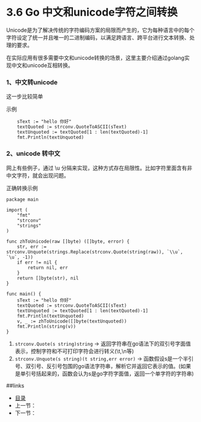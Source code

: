 # 3.6 Go 中文和unicode字符之间转换

Unicode是为了解决传统的字符编码方案的局限而产生的，它为每种语言中的每个字符设定了统一并且唯一的二进制编码，以满足跨语言、跨平台进行文本转换、处理的要求。

在实际应用有很多需要中文和unicode转换的场景，这里主要介绍通过golang实现中文和unicode互相转换。

### 1、中文转unicode

这一步比较简单

示例

```
	sText := "hello 你好"
	textQuoted := strconv.QuoteToASCII(sText)
	textUnquoted := textQuoted[1 : len(textQuoted)-1]
	fmt.Println(textUnquoted)
```

### 2、unicode 转中文

网上有些例子，通过 \u 分隔来实现，这种方式存在局限性。比如字符里面含有非中文字符，就会出现问题。

正确转换示例

```
package main

import (
	"fmt"
	"strconv"
	"strings"
)

func zhToUnicode(raw []byte) ([]byte, error) {
	str, err := strconv.Unquote(strings.Replace(strconv.Quote(string(raw)), `\\u`, `\u`, -1))
	if err != nil {
		return nil, err
	}
	return []byte(str), nil
}

func main() {
	sText := "hello 你好"
	textQuoted := strconv.QuoteToASCII(sText)
	textUnquoted := textQuoted[1 : len(textQuoted)-1]
	fmt.Println(textUnquoted)
	v, _ := zhToUnicode([]byte(textUnquoted))
	fmt.Println(string(v))
}

```

1. `strconv.Quote(s string)string` -> 返回字符串在go语法下的双引号字面值表示，控制字符和不可打印字符会进行转义(\t,\n等)
2. `strconv.Unquote(s string)(t string,err error)` -> 函数假设s是一个半引号、双引号、反引号包围的go语法字符串，解析它并返回它表示的值。(如果是单引号括起来的，函数会认为s是go字符字面值，返回一个单字符的字符串)

##links

- [目录](https://github.com/guyan0319/golang_development_notes/blob/master/zh/preface.md)
- 上一节：
- 下一节：

